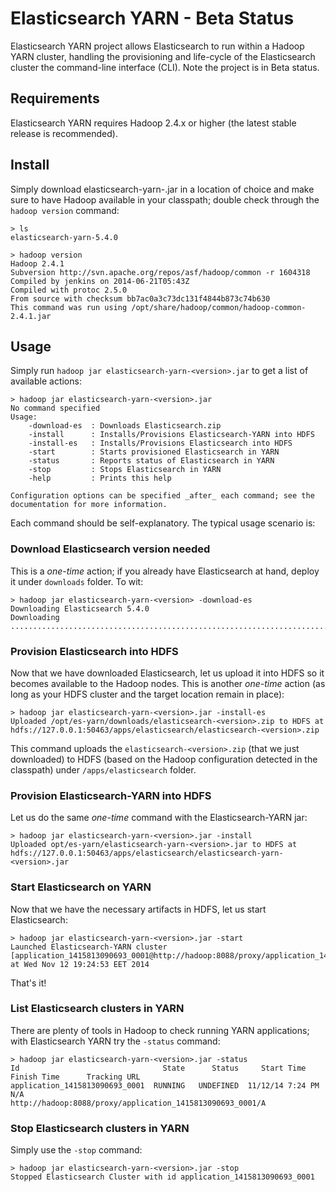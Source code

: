 # Elasticsearch YARN - Beta Status

Elasticsearch YARN project allows Elasticsearch to run within a Hadoop YARN cluster, handling the provisioning and life-cycle of the Elasticsearch cluster the command-line interface (CLI).
Note the project is in Beta status.

## Requirements

Elasticsearch YARN requires Hadoop 2.4.x or higher (the latest stable release is recommended).

## Install

Simply download elasticsearch-yarn-<version>.jar in a location of choice and make sure to have Hadoop available in your classpath; double check through the `hadoop version` command:


    > ls
    elasticsearch-yarn-5.4.0

    > hadoop version
    Hadoop 2.4.1
    Subversion http://svn.apache.org/repos/asf/hadoop/common -r 1604318
    Compiled by jenkins on 2014-06-21T05:43Z
    Compiled with protoc 2.5.0
    From source with checksum bb7ac0a3c73dc131f4844b873c74b630
    This command was run using /opt/share/hadoop/common/hadoop-common-2.4.1.jar


## Usage

Simply run `hadoop jar elasticsearch-yarn-<version>.jar` to get a list of available actions:

    > hadoop jar elasticsearch-yarn-<version>.jar
    No command specified
    Usage:
        -download-es  : Downloads Elasticsearch.zip
        -install      : Installs/Provisions Elasticsearch-YARN into HDFS
        -install-es   : Installs/Provisions Elasticsearch into HDFS
        -start        : Starts provisioned Elasticsearch in YARN
        -status       : Reports status of Elasticsearch in YARN
        -stop         : Stops Elasticsearch in YARN
        -help         : Prints this help

    Configuration options can be specified _after_ each command; see the documentation for more information.


Each command should be self-explanatory. The typical usage scenario is:

### Download Elasticsearch version needed

This is a _one-time_ action; if you already have Elasticsearch at hand, deploy it under `downloads` folder. To wit:

    > hadoop jar elasticsearch-yarn-<version> -download-es
    Downloading Elasticsearch 5.4.0
    Downloading ......................................................................................DONE

### Provision Elasticsearch into HDFS

Now that we have downloaded Elasticsearch, let us upload it into HDFS so it becomes available to the Hadoop nodes.
This is another _one-time_ action (as long as your HDFS cluster and the target location remain in place):

    > hadoop jar elasticsearch-yarn-<version>.jar -install-es
    Uploaded /opt/es-yarn/downloads/elasticsearch-<version>.zip to HDFS at hdfs://127.0.0.1:50463/apps/elasticsearch/elasticsearch-<version>.zip

This command uploads the `elasticsearch-<version>.zip`  (that we just downloaded) to HDFS (based on the Hadoop configuration detected in the classpath) under `/apps/elasticsearch` folder.

### Provision Elasticsearch-YARN into HDFS

Let us do the same _one-time_ command with the Elasticsearch-YARN jar:

    > hadoop jar elasticsearch-yarn-<version>.jar -install
    Uploaded opt/es-yarn/elasticsearch-yarn-<version>.jar to HDFS at hdfs://127.0.0.1:50463/apps/elasticsearch/elasticsearch-yarn-<version>.jar

### Start Elasticsearch on YARN

Now that we have the necessary artifacts in HDFS, let us start Elasticsearch:

    > hadoop jar elasticsearch-yarn-<version>.jar -start
    Launched Elasticsearch-YARN cluster [application_1415813090693_0001@http://hadoop:8088/proxy/application_1415813090693_0001/] at Wed Nov 12 19:24:53 EET 2014

That's it!

### List Elasticsearch clusters in YARN

There are plenty of tools in Hadoop to check running YARN applications; with Elasticsearch YARN try the `-status` command:

    > hadoop jar elasticsearch-yarn-<version>.jar -status
    Id                                State      Status     Start Time            Finish Time      Tracking URL
    application_1415813090693_0001  RUNNING   UNDEFINED  11/12/14 7:24 PM   N/A           http://hadoop:8088/proxy/application_1415813090693_0001/A

### Stop Elasticsearch clusters in YARN

Simply use the `-stop` command:

    > hadoop jar elasticsearch-yarn-<version>.jar -stop
    Stopped Elasticsearch Cluster with id application_1415813090693_0001

